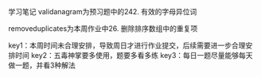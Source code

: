 学习笔记
validanagram为预习题中的242. 有效的字母异位词

removeduplicates为本周作业中26. 删除排序数组中的重复项

key1：本周时间未合理安排，导致周日才进行作业提交，后续需要进一步合理安排时间
key2：五毒神掌要多使用，题要多看多练
key3：每日一题尽量能够每天做一题，并看3种解法

